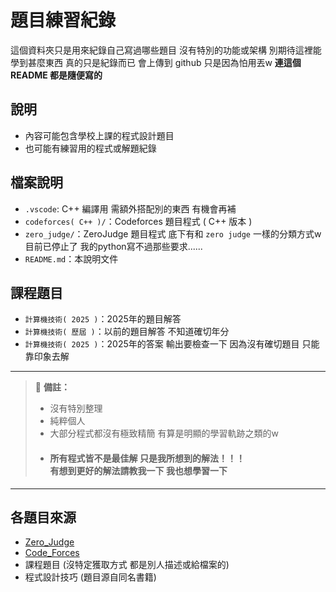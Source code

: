 # 題目練習紀錄

這個資料夾只是用來紀錄自己寫過哪些題目 沒有特別的功能或架構
別期待這裡能學到甚麼東西 真的只是紀錄而已
會上傳到 github 只是因為怕用丟w
**連這個 README 都是隨便寫的**

## 說明
- 內容可能包含學校上課的程式設計題目
- 也可能有練習用的程式或解題紀錄

## 檔案說明
- `.vscode`: C++ 編譯用 需額外搭配別的東西 有機會再補
- `codeforces( C++ )/`：Codeforces 題目程式 ( C++ 版本 )
- `zero_judge/`：ZeroJudge 題目程式 底下有和 `zero judge` 一樣的分類方式w 目前已停止了 我的python寫不過那些要求......
- `README.md`：本說明文件

## 課程題目
- `計算機技術( 2025 )`：2025年的題目解答
- `計算機技術( 歷屆 )`：以前的題目解答 不知道確切年分
- `計算機技術( 2025 )`：2025年的答案 輸出要檢查一下 因為沒有確切題目 只能靠印象去解
---

> 📌 **備註：**  
>- 沒有特別整理
>- 純粹個人
>- 大部分程式都沒有極致精簡 有算是明顯的學習軌跡之類的w
>- #### 所有程式皆不是最佳解 只是我所想到的解法！！！ <br> 有想到更好的解法請教我一下 我也想學習一下

---

## 各題目來源
- [Zero_Judge](https://zerojudge.tw/Problems?tabid=BASIC#tab00)
- [Code_Forces](https://codeforces.com/problemset)
- 課程題目 (沒特定獲取方式 都是別人描述或給檔案的)
- 程式設計技巧 (題目源自同名書籍)
